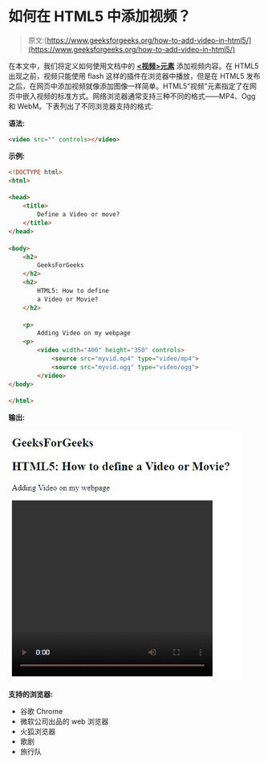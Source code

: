 # 如何在 HTML5 中添加视频？

> 原文:[https://www.geeksforgeeks.org/how-to-add-video-in-html5/](https://www.geeksforgeeks.org/how-to-add-video-in-html5/)

在本文中，我们将定义如何使用文档中的 **[<视频>元素](https://www.geeksforgeeks.org/html5-video/)** 添加视频内容。在 HTML5 出现之前，视频只能使用 flash 这样的插件在浏览器中播放，但是在 HTML5 发布之后，在网页中添加视频就像添加图像一样简单。HTML5“视频”元素指定了在网页中嵌入视频的标准方式。网络浏览器通常支持三种不同的格式——MP4、Ogg 和 WebM。下表列出了不同浏览器支持的格式:

**语法:**

```html
<video src="" controls></video>

```

**示例:**

```html
<!DOCTYPE html>
<html>

<head>
    <title>
        Define a Video or move?
    </title>
</head>

<body>
    <h2>
        GeeksForGeeks
    </h2>
    <h2>
        HTML5: How to define 
        a Video or Movie?
    </h2>

    <p>
        Adding Video on my webpage
    <p>
        <video width="400" height="350" controls>
            <source src="myvid.mp4" type="video/mp4">
            <source src="myvid.ogg" type="video/ogg">
        </video>
</body>

</html> 
```

**输出:**

![](img/3bb7a28b5556d20caecfc084a4008035.png)

**支持的浏览器:**

*   谷歌 Chrome
*   微软公司出品的 web 浏览器
*   火狐浏览器
*   歌剧
*   旅行队
